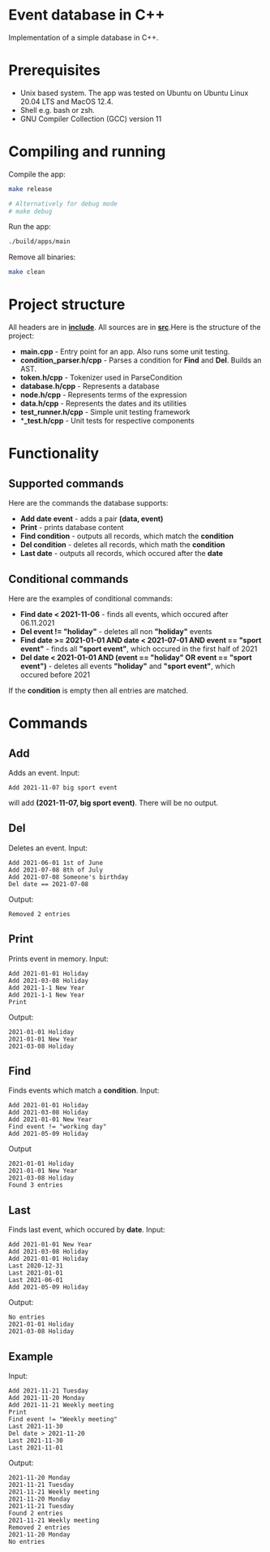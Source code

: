 # Event database in C++
Implementation of a simple database in C++. 

# Prerequisites
* Unix based system. The app was tested on Ubuntu on Ubuntu Linux 20.04 LTS and MacOS 12.4.
* Shell e.g. bash or zsh.
* GNU Compiler Collection (GCC) version 11

# Compiling and running
Compile the app:
```bash
make release

# Alternatively for debug mode
# make debug 
```

Run the app:
```bash
./build/apps/main
```

Remove all binaries:
```bash
make clean
```

# Project structure
All headers are in [**include**](include). All sources are in [**src**](src).Here is the structure of the project:
- **main.cpp** - Entry point for an app. Also runs some unit testing.
- **condition_parser.h/cpp** - Parses a condition for **Find** and **Del**. Builds an AST.
- **token.h/cpp** - Tokenizer used in ParseCondition
- **database.h/cpp** - Represents a database
- **node.h/cpp** - Represents terms of the expression
- **data.h/cpp** - Represents the dates and its utilities
- **test_runner.h/cpp** - Simple unit testing framework
- ***_test.h/cpp** - Unit tests for respective components

# Functionality
## Supported commands
Here are the commands the database supports:
- **Add date event** - adds a pair **(data, event)**
- **Print** - prints database content
- **Find condition** - outputs all records, which match the **condition**
- **Del condition** - deletes all records, which math the **condition**
- **Last date** - outputs all records, which occured after the **date**

## Conditional commands
Here are the examples of conditional commands:
- **Find date < 2021-11-06** - finds all events, which occured after 06.11.2021
- **Del event != "holiday"** - deletes all non **"holiday"** events
- **Find date >= 2021-01-01 AND date < 2021-07-01 AND event == "sport event"** - finds all **"sport event"**, which occured in the first half of 2021
- **Del date < 2021-01-01 AND (event == "holiday" OR event == "sport event")** - deletes all events **"holiday"** and **"sport event"**, which occured before 2021

If the **condition** is empty then all entries are matched.

# Commands
## Add
Adds an event.
Input:
```
Add 2021-11-07 big sport event
```
will add **(2021-11-07, big sport event)**. There will be no output.

## Del
Deletes an event. Input:
```
Add 2021-06-01 1st of June
Add 2021-07-08 8th of July
Add 2021-07-08 Someone's birthday
Del date == 2021-07-08
```

Output:
```
Removed 2 entries
```

## Print
Prints event in memory. Input:
```
Add 2021-01-01 Holiday
Add 2021-03-08 Holiday
Add 2021-1-1 New Year
Add 2021-1-1 New Year
Print
```

Output:
```
2021-01-01 Holiday
2021-01-01 New Year
2021-03-08 Holiday
```

## Find
Finds events which match a **condition**. Input:
```
Add 2021-01-01 Holiday
Add 2021-03-08 Holiday
Add 2021-01-01 New Year
Find event != "working day"
Add 2021-05-09 Holiday
```

Output
```
2021-01-01 Holiday
2021-01-01 New Year
2021-03-08 Holiday
Found 3 entries
```

## Last
Finds last event, which occured by **date**. Input:
```
Add 2021-01-01 New Year
Add 2021-03-08 Holiday
Add 2021-01-01 Holiday
Last 2020-12-31
Last 2021-01-01
Last 2021-06-01
Add 2021-05-09 Holiday
```

Output:
```
No entries
2021-01-01 Holiday
2021-03-08 Holiday
```

## Example
Input:
```
Add 2021-11-21 Tuesday
Add 2021-11-20 Monday
Add 2021-11-21 Weekly meeting
Print
Find event != "Weekly meeting"
Last 2021-11-30
Del date > 2021-11-20
Last 2021-11-30
Last 2021-11-01
```

Output:
```
2021-11-20 Monday
2021-11-21 Tuesday
2021-11-21 Weekly meeting
2021-11-20 Monday
2021-11-21 Tuesday
Found 2 entries
2021-11-21 Weekly meeting
Removed 2 entries
2021-11-20 Monday
No entries
```